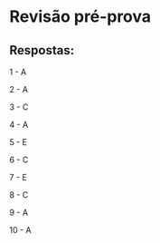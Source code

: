 # Revisão pré-prova
## Respostas:
1 - A

2 - A

3 - C

4 - A

5 - E

6 - C

7 - E

8 - C

9 - A

10 - A
